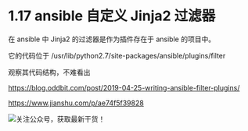 # 1.17 ansible 自定义 Jinja2 过滤器

在 ansible 中 Jinja2 的过滤器是作为插件存在于 ansible 的项目中。

它的代码位于 /usr/lib/python2.7/site-packages/ansible/plugins/filter

观察其代码结构，不难看出





https://blog.oddbit.com/post/2019-04-25-writing-ansible-filter-plugins/

https://www.jianshu.com/p/ae74f5f39828





![关注公众号，获取最新干货！](http://image.python-online.cn/image-20200320125724880.png)